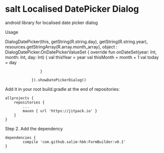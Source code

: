 # salt Localised DatePicker Dialog
android library for localised date picker dialog

Usage

   DialogDatePicker(this, getString(R.string.day), getString(R.string.year),
                resources.getStringArray(R.array.month_array),
                object : DialogDatePicker.OnDatePickerValueSet {
                    override fun onDateSet(year: Int, month: Int, day: Int) {
                        val thisYear = year
                        val thisMonth = month + 1
                        val today = day

                    }

                }).showDatePickerDialog()


Add it in your root build.gradle at the end of repositories:

	allprojects {
		repositories {
			...
			maven { url 'https://jitpack.io' }
		}
	}
Step 2. Add the dependency

	dependencies {
	        compile 'com.github.salim-hbk:FormBuilder:v0.1'
	}
